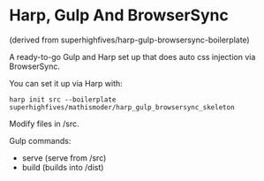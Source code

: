 # Harp, Gulp And BrowserSync

(derived from superhighfives/harp-gulp-browsersync-boilerplate)

A ready-to-go Gulp and Harp set up that does auto css injection via BrowserSync.

You can set it up via Harp with:

```console
harp init src --boilerplate superhighfives/mathismoder/harp_gulp_browsersync_skeleton
```

Modify files in /src.

Gulp commands:
- serve (serve from /src)
- build (builds into /dist)

